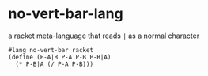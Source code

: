 no-vert-bar-lang
===
a racket meta-language that reads `|` as a normal character

```racket
#lang no-vert-bar racket
(define (P-A|B P-A P-B P-B|A)
  (* P-B|A (/ P-A P-B)))
```
